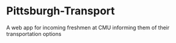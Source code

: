 # Pittsburgh-Transport
A web app for incoming freshmen at CMU informing them of their transportation options

